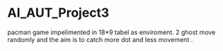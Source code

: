 # AI_AUT_Project3
pacman game impelimented in 18*9 tabel as enviroment. 2 ghost move randomly and the aim is to catch more dot and less movement .
